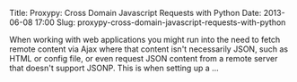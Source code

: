 Title: Proxypy: Cross Domain Javascript Requests with Python
Date: 2013-06-08 17:00
Slug: proxypy-cross-domain-javascript-requests-with-python

When working with web applications you might run into the need to fetch
remote content via Ajax where that content isn't necessarily JSON, such
as HTML or config file, or even request JSON content from a remote
server that doesn't support JSONP. This is when setting up a ...

</p>

